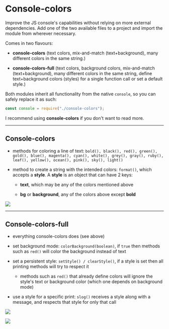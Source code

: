 # Console-colors

Improve the JS console's capabilities without relying on more external dependencies. Add one of the two available files to a project and import the module from wherever necessary.

Comes in two flavours:

- **console-colors** (text colors, mix-and-match (text+background), many different colors in the same string.)

- **console-colors-full** (text colors, background colors, mix-and-match (text+background), many different colors in the same string, define text+background colors (styles) for a single function call or set a default style.)

Both modules inherit all functionality from the native ```console```, so you can safely replace it as such:

```js 
const console = require("./console-colors");
```

I recommend using **console-colors** if you don't want to read more.

-----

## Console-colors

  - methods for coloring a line of text: ```bold(), black(), red(), green(), gold(), blue(), magenta(), cyan(), white(), grey(), gray(), ruby(), leaf(), yellow(), ocean(), pink(), sky(), light()```
  
  - method to create a string with the intended colors: ```format()```, which accepts a **style**. A **style** is an object that can have 2 keys:
  
      - **text**, which may be any of the colors mentioned above
      
      - **bg** or **background**, any of the colors above except **bold**
  
![](https://i.imgur.com/fineExl.png)

-----

## Console-colors-full

  - everything console-colors does (see above)
  
  - set background mode: ```colorBackground(boolean)```, if ```true``` then methods such as ```red()``` will color the background instead of text
  
  - set a persistent style: ```setStyle() / clearStyle()```, if a style is set then all printing methods will try to respect it
  
       - methods such as ```red()``` that already define colors will ignore the style's text or background color (which one depends on background mode)
       
  - use a style for a specific print: ```slog()``` receives a style along with a message, and respects that style for only that call
  
![](https://i.imgur.com/wA9YnWN.png)

![](https://i.imgur.com/0wD4SM1.png)
